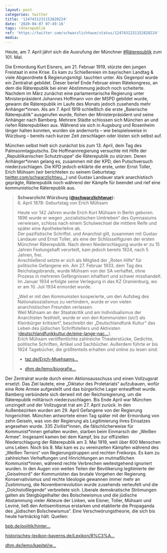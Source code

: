 ```yaml
---
layout: post
categories: twitter
title: '1247431231152820224'
date: '2020-04-07 07:49:16'
tags: räterepublik
ref: 'https://twitter.com/schwarzlichtwue/status/1247431231152820224'
media:
---
```

Heute, am 7. April jährt sich die Ausrufung der Münchner [#Räterepublik](/t/räterepublik) zum 101. Mal. 



Die Ermordung Kurt Eisners, am 21. Februar 1919, stürzte den jungen Freistaat in eine Krise. Es kam zu Schießereien im bayrischen Landtag &amp; viele Abgeordnete &amp; Regierungsmitgl. tauchten unter. 
Als Gegenpol wurde ein Zentralrat gebildet. Dieser berief Ende Februar einen Rätekongress, an dem die Räterepublik bei einer Abstimmung jedoch noch scheiterte. 
Nachdem im März zunächst eine parlamentarische Regierung unter Ministerpräsident Johannes Hoffmann von der MSPD gebildet wurde, gewann die Räterepublik im Laufe des Monats jedoch zusehends mehr Anhänger\*innen. 
Als am 7. April 1919 schließlich die erste „Baierische Räterepublik“ ausgerufen wurde, flohen der Ministerpräsident und seine Anhänger nach Bamberg. Mehrere Städte schlossen sich München an und riefen Räterepubliken aus. 
Während sie sich in Augsburg und Rosenheim länger halten konnten, wurden sie andernorts – wie beispielsweise in Würzburg – bereits nach kurzer Zeit zerschlagen oder lösten sich selbst auf. 



München selbst hielt sich zunächst bis zum 13. April, dem Tag des Palmsonntagputschs. 
Die Hoffmannregierung versuchte mit Hilfe der „Republikanischen Schutztruppe“ die Räterepublik zu stürzen. Deren Anhänger\*innen gelang es, zusammen mit der KPD, den Putschversuch niederzuschlagen. 
Die KPD jedoch erklärte die erste, unter Ernst Toller, Erich Mühsam (wir berichteten zu seinem Geburtstag: [twitter.com/schwarzlichtwu…](https://twitter.com/schwarzlichtwue/status/1247086898578931713?s=19)) und Gustav Landauer stark anarchistisch geprägte, Räterepublik noch während der Kämpfe für beendet und rief eine kommunistische Räterepublik aus. 
> <b>Schwarzlicht Würzburg ([@schwarzlichtwue](https://twitter.com/schwarzlichtwue)):</b>  
>6. April 1878: Geburtstag von Erich Mühsam  
>  
>  
>  
>Heute vor 142 Jahren wurde Erich Kurt Mühsam in Berlin geboren.   
>1896 wurde er wegen „sozialistischen Umtrieben“ des Gymnasiums verwiesen, schloss nach einem Schulwechsel die mittlere Reife und später eine Apothekerlehre ab.   
>Der pazifistische Schriftst. und Anarchist gilt, zusammen mit Gustav Landauer und Ernst Toller, als eine der Schlüsselfiguren der ersten Münchner Räterepublik. Nach deren Niederschlagung wurde er zu 15 Jahren Festungshaft verurteilt, kam  jedoch bereits 1924, nach 5 Jahren, frei.   
>Anschließend setzte er sich als Mitglied der „Roten Hilfe“ für politische Gefangene ein. Am 27. Februar 1933, dem Tag des Reichstagsbrands, wurde Mühsam von der SA verhaftet, ohne Prozess in mehreren Gefängnissen inhaftiert und schwer misshandelt.   
>Im Januar 1934 erfolgte seine Verlegung in das KZ Oranienburg, wo er am 10. Juli 1934 ermordet wurde.  
>  
>  
>  
>„Weil er mit den Kommunisten kooperierte, um den Aufstieg des Nationalsozialismus zu verhindern, wurde er von vielen anarchistischen Freunden verlassen.   
>Weil Mühsam an der Staatskritik und am Individualismus der Anarchisten festhielt, wurde er von den Kommunsten (sic!) als Kleinbürger kritisiert“, beschreibt der „Deutschlandfunk Kultur" das Leben des jüdischen Schriftstellers und Aktivisten ([deutschlandfunkkultur.de/eine-lange-nac…](https://www.deutschlandfunkkultur.de/eine-lange-nacht-ueber-erich-muehsam-liebe-und-anarchie.1024.de.html?dram:article_id=414915)).   
>Erich Mühsam veröffentlichte zahlreiche Theaterstücke, Gedichte, politische Schriften, Artikel und Sachbücher. Außerdem führte er bis 1924 Tagebücher, die größtenteils erhalten und online zu lesen sind:  
>  
>  
>  
>- [taz.de/Erich-Muehsams…](https://taz.de/Erich-Muehsams-Tagebuecher/!5611820/)  
>  
>- [dhm.de/lemo/biografie…](https://www.dhm.de/lemo/biografie/erich-muehsam)   


Der Zentralrat wurde durch einen Aktionsausschuss und einen Vollzugsrat ersetzt. Das Ziel lautete, eine „Diktatur des Proletariats“ aufzubauen, wofür eine Rote Armee aufgestellt und das bürgerliche Lager entwaffnet wurde. 
Bamberg verbündete sich derweil mit der Reichsregierung, um die Räterepublik militärisch niederzuschlagen. Bis Ende April war München umzingelt und der Vollzugsrat trat am 27. April zurück. In den Außenbezirken wurden am 29. April Gefangene von der Regierung hingerichtet. 
München antwortete einen Tag später mit der Ermordung von zehn Geiseln, was von der Regierung als Legitimierung ihres Einsatzes angesehen wurde. 335 Zivilist\*innen, die fälschlicherweise für Kommunist\*innen gehalten wurden, starben beim Einmarsch der „Weißen Armee“. 
Insgesamt kamen bei dem Kampf, bis zur offiziellen Niederschlagung der Räterepublik am 3. Mai 1919, weit über 600 Menschen ums Leben. Noch bis 8. Mai kam es zu vereinzelten Kämpfen während des „Weißen Terrors“ von Regierungstruppen und rechten Freikorps. 
Es kam zu zahlreichen Verhaftungen und Hinrichtungen an mutmaßlichen Kommunist\*innen, während rechte Verbrechen weitestgehend ignoriert wurden. In den Augen von weiten Teilen der Bevölkerung legitimierte der „Geiselmord“ der Kommunisten das brutale Vorgehen der Regierung. 
Konservativismus und rechte Ideologie gewannen immer mehr an Zustimmung, die Novemberrevolution wurde zusehends verteufelt und die „Dolchstoßlegende“ verbreitete sich. 
Liberale demokratische Strömungen galten als Steigbügelhalter des Bolschewismus und die jüdische Abstammung vieler Akteure der Linken, wie Eisner, Toller, Mühsam und Leviné, ließ den Antisemitismus erstarken und etablierte die Propaganda des „jüdischen Bolschewismus“. 
Eine Verschwörungstheorie, die sich bis heute hartnäckig hält. 
Quellen:



[bpb.de/politik/hinter…](https://www.bpb.de/politik/hintergrund-aktuell/288869/100-jahre-muenchner-raeterepublik) 



[historisches-lexikon-bayerns.de/Lexikon/R%C3%A…](https://www.historisches-lexikon-bayerns.de/Lexikon/R%C3%A4terepublik_Baiern_(1919)#Eskalation_der_inneren_Konflikte_und_Sturz_der_kommunistischen_R.C3.A4teregierung) 



[dhm.de/lemo/kapitel/w…](https://www.dhm.de/lemo/kapitel/weimarer-republik/revolution-191819/muenchner-raeterepublik.html) 
